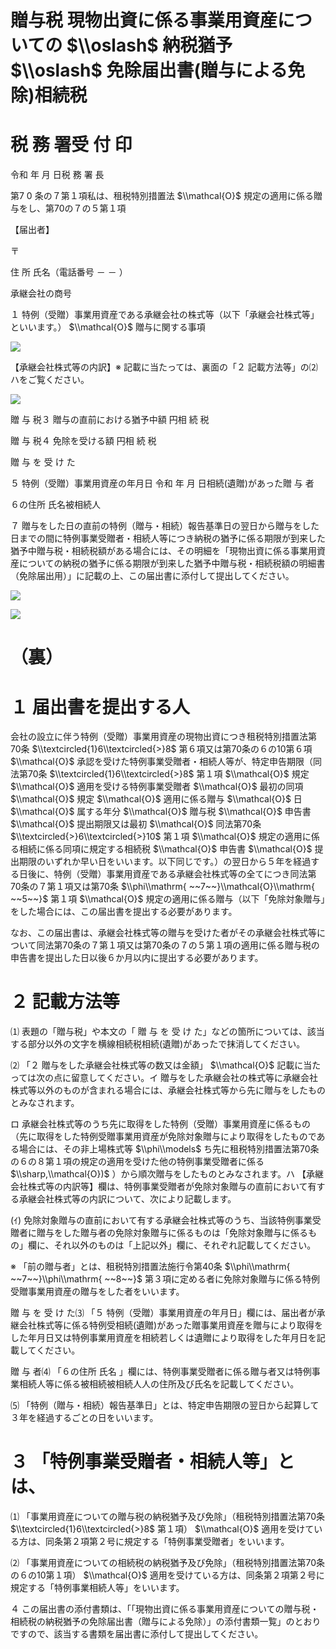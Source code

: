 # 贈与税 現物出資に係る事業用資産についての $\\oslash$ 納税猶予 $\\oslash$ 免除届出書(贈与による免除)相続税

# 税 務 署受 付 印

令和 年 月 日税 務 署 長

第7 0 条の７第１項私は、租税特別措置法 $\\mathcal{O}$ 規定の適用に係る贈与をし、第70の７の５第１項

【届出者】

〒

住 所 氏名（電話番号 － － ）

承継会社の商号

１ 特例（受贈）事業用資産である承継会社の株式等（以下「承継会社株式等」といいます。） $\\mathcal{O}$ 贈与に関する事項

![](https://www.nta.go.jp/tmp/6a8bf23c-77a3-46fc-adf0-a95768a84fb7/images/2ced72339ba0f8f7d4a4a4a19c25eed7bd40aafc0e3157173c0baefb5369aad7.jpg)

【承継会社株式等の内訳】※ 記載に当たっては、裏面の「２ 記載方法等」の⑵ハをご覧ください。

![](https://www.nta.go.jp/tmp/6a8bf23c-77a3-46fc-adf0-a95768a84fb7/images/44d33b6357decc82168f8b27db71328e708db00b9a707efccbbea7ff517bf78b.jpg)

贈 与 税３ 贈与の直前における猶予中額 円相 続 税

贈 与 税４ 免除を受ける額 円相 続 税

贈 与 を 受 け た

５ 特例（受贈）事業用資産の年月日 令和 年 月 日相続(遺贈)があった贈 与 者

６の住所 氏名被相続人

７ 贈与をした日の直前の特例（贈与・相続）報告基準日の翌日から贈与をした日までの間に特例事業受贈者・相続人等につき納税の猶予に係る期限が到来した猶予中贈与税・相続税額がある場合には、その明細を「現物出資に係る事業用資産についての納税の猶予に係る期限が到来した猶予中贈与税・相続税額の明細書（免除届出用）」に記載の上、この届出書に添付して提出してください。

![](https://www.nta.go.jp/tmp/6a8bf23c-77a3-46fc-adf0-a95768a84fb7/images/49f2331d610c795ab309657948dd22c359c7d1b5ef7447850f95088f90b2c646.jpg)

![](https://www.nta.go.jp/tmp/6a8bf23c-77a3-46fc-adf0-a95768a84fb7/images/2ae0c3a26b7360872c8c61f9ceb72b5b5106dbd4562d82361e35d187f9baf079.jpg)

# （裏）

# １ 届出書を提出する人

会社の設立に伴う特例（受贈）事業用資産の現物出資につき租税特別措置法第70条 $\\textcircled{1}6\\textcircled{>}8$ 第６項又は第70条の６の10第６項 $\\mathcal{O}$ 承認を受けた特例事業受贈者・相続人等が、特定申告期限（同法第70条 $\\textcircled{1}6\\textcircled{>}8$ 第１項 $\\mathcal{O}$ 規定 $\\mathcal{O}$ 適用を受ける特例事業受贈者 $\\mathcal{O}$ 最初の同項 $\\mathcal{O}$ 規定 $\\mathcal{O}$ 適用に係る贈与 $\\mathcal{O}$ 日 $\\mathcal{O}$ 属する年分 $\\mathcal{O}$ 贈与税 $\\mathcal{O}$ 申告書 $\\mathcal{O}$ 提出期限又は最初 $\\mathcal{O}$ 同法第70条 $\\textcircled{>}6\\textcircled{>}10$ 第１項 $\\mathcal{O}$ 規定の適用に係る相続に係る同項に規定する相続税 $\\mathcal{O}$ 申告書 $\\mathcal{O}$ 提出期限のいずれか早い日をいいます。以下同じです。）の翌日から５年を経過する日後に、特例（受贈）事業用資産である承継会社株式等の全てにつき同法第70条の７第１項又は第70条 $\\phi\\mathrm{ ~~7~~}\\mathcal{O}\\mathrm{ ~~5~~}$ 第１項 $\\mathcal{O}$ 規定の適用に係る贈与（以下「免除対象贈与」をした場合には、この届出書を提出する必要があります。

なお、この届出書は、承継会社株式等の贈与を受けた者がその承継会社株式等について同法第70条の７第１項又は第70条の７の５第１項の適用に係る贈与税の申告書を提出した日以後６か月以内に提出する必要があります。

# ２ 記載方法等

⑴ 表題の「贈与税」や本文の「 贈 与 を 受 け た」などの箇所については、該当する部分以外の文字を横線相続税相続(遺贈)があったで抹消してください。

⑵ 「２ 贈与をした承継会社株式等の数又は金額」 $\\mathcal{O}$ 記載に当たっては次の点に留意してください。イ 贈与をした承継会社の株式等に承継会社株式等以外のものが含まれる場合には、承継会社株式等から先に贈与をしたものとみなされます。

ロ 承継会社株式等のうち先に取得をした特例（受贈）事業用資産に係るもの（先に取得をした特例受贈事業用資産が免除対象贈与により取得をしたものである場合には、その非上場株式等 $\\phi\\models$ ち先に租税特別措置法第70条の６の８第１項の規定の適用を受けた他の特例事業受贈者に係る $\\sharp,\\mathcal{O})$ ）から順次贈与をしたものとみなされます。ハ 【承継会社株式等の内訳等】欄は、特例事業受贈者が免除対象贈与の直前において有する承継会社株式等の内訳について、次により記載します。

(ｲ) 免除対象贈与の直前において有する承継会社株式等のうち、当該特例事業受贈者に贈与をした贈与者の免除対象贈与に係るものは「免除対象贈与に係るもの」欄に、それ以外のものは「上記以外」欄に、それぞれ記載してください。

※ 「前の贈与者」とは、租税特別措置法施行令第40条 $\\phi\\mathrm{ ~~7~~}\\phi\\mathrm{ ~~8~~}$ 第３項に定める者に免除対象贈与に係る特例受贈事業用資産の贈与をした者をいいます。

贈 与 を 受 け た⑶ 「５ 特例（受贈）事業用資産の年月日」欄には、届出者が承継会社株式等に係る特例受相続(遺贈)があった贈事業用資産を贈与により取得をした年月日又は特例事業用資産を相続若しくは遺贈により取得をした年月日を記載してください。

贈 与 者⑷ 「６の住所 氏名 」欄には、特例事業受贈者に係る贈与者又は特例事業相続人等に係る被相続被相続人人の住所及び氏名を記載してください。

⑸ 「特例（贈与・相続）報告基準日」とは、特定申告期限の翌日から起算して３年を経過するごとの日をいいます。

# ３ 「特例事業受贈者・相続人等」とは、

⑴ 「事業用資産についての贈与税の納税猶予及び免除」（租税特別措置法第70条 $\\textcircled{1}6\\textcircled{>}8$ 第１項） $\\mathcal{O}$ 適用を受けている方は、同条第２項第２号に規定する「特例事業受贈者」をいいます。

⑵ 「事業用資産についての相続税の納税猶予及び免除」（租税特別措置法第70条の６の10第１項） $\\mathcal{O}$ 適用を受けている方は、同条第２項第２号に規定する「特例事業相続人等」をいいます。

４ この届出書の添付書類は、「「現物出資に係る事業用資産についての贈与税・相続税の納税猶予の免除届出書（贈与による免除）」の添付書類一覧」のとおりですので、該当する書類を届出書に添付して提出してください。